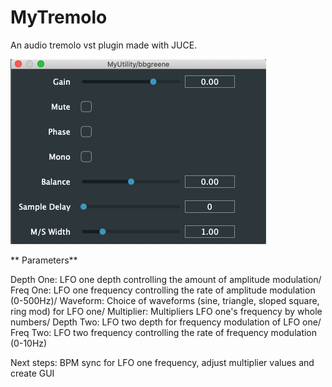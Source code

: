 # MyTremolo

An audio tremolo vst plugin made with JUCE.

![MyTremolo](https://github.com/bbgreene/MyUtility/blob/master/Screenshots/MyUtility%20-%20pre%20gui.png?raw=true
 "MyTremolo")
 
** Parameters**
 
 Depth One: LFO one depth controlling the amount of amplitude modulation/
 Freq One: LFO one frequency controlling the rate of amplitude modulation (0-500Hz)/
 Waveform: Choice of waveforms (sine, triangle, sloped square, ring mod) for LFO one/
 Multiplier: Multipliers LFO one's frequency by whole numbers/
 Depth Two: LFO two depth for frequency modulation of LFO one/
 Freq Two: LFO two frequency controlling the rate of frequency modulation (0-10Hz)
 
Next steps: BPM sync for LFO one frequency, adjust multiplier values and create GUI

